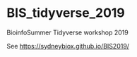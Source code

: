 # BIS_tidyverse_2019
BioinfoSummer Tidyverse workshop 2019



See https://sydneybiox.github.io/BIS2019/
